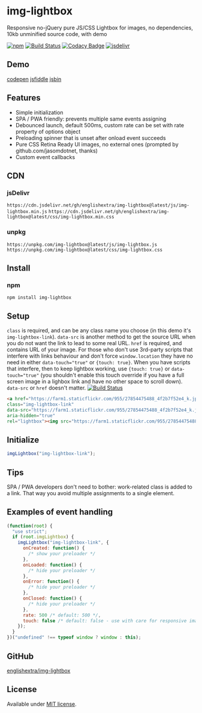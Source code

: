 # img-lightbox

Responsive no-jQuery pure JS/CSS Lightbox for images, no dependencies, 10kb unminified source code, with demo

[![npm](https://img.shields.io/npm/v/img-lightbox.svg)](https://www.npmjs.com/package/img-lightbox)
[![Build Status](https://travis-ci.com/englishextra/img-lightbox.svg?branch=master)](https://travis-ci.com/englishextra/img-lightbox)
[![Codacy Badge](https://app.codacy.com/project/badge/Grade/2fbe9cbd4dcb4d3b8fe83dac98633f67)](https://www.codacy.com/manual/englishextra/img-lightbox/dashboard?utm_source=github.com&amp;utm_medium=referral&amp;utm_content=englishextra/img-lightbox&amp;utm_campaign=Badge_Grade)
[![jsdelivr](https://data.jsdelivr.com/v1/package/npm/img-lightbox/badge)](https://www.jsdelivr.com/package/npm/img-lightbox)

## Demo

[codepen](https://codepen.io/englishextra/full/YLQxRp/)
[jsfiddle](https://fiddle.jshell.net/englishextra/8hhpbv4h/show/)
[jsbin](https://output.jsbin.com/laxudog)

## Features

* Simple initialization
* SPA / PWA friendly: prevents multiple same events assigning
* Debounced launch, default 500ms, custom rate can be set with rate property of options object
* Preloading spinner that is unset after onload event succeeds
* Pure CSS Retina Ready UI images, no external ones (prompted by github.com/jasomdotnet, thanks)
* Custom event callbacks

## CDN

### jsDelivr

`https://cdn.jsdelivr.net/gh/englishextra/img-lightbox@latest/js/img-lightbox.min.js`
`https://cdn.jsdelivr.net/gh/englishextra/img-lightbox@latest/css/img-lightbox.min.css`

### unpkg

`https://unpkg.com/img-lightbox@latest/js/img-lightbox.js`
`https://unpkg.com/img-lightbox@latest/css/img-lightbox.css`

## Install

### npm

`npm install img-lightbox`

## Setup

`class` is required, and can be any class name you choose (in this demo it's `img-lightbox-link`).
`data-src` is another method to get the source URL when you do not want the link to lead to some real URL.
`href` is required, and contains URL of your image.
For those who don't use 3rd-party scripts that interfere with links behaviour and don't force `window.location` they have no need in either `data-touch="true"` or `{touch: true}`.
When you have scripts that interfere, then to keep lightbox working, use `{touch: true}` or `data-touch="true"` (you shouldn't enable this touch override if you have a full screen image in a lighbox link and have no other space to scroll down).
`data-src` or `href` doesn't matter.
[![Build Status](https://farm1.staticflickr.com/955/27854475488_5f82a379ca_z.jpg)](https://farm1.staticflickr.com/955/27854475488_5f82a379ca_z.jpg)

```html
<a href="https://farm1.staticflickr.com/955/27854475488_4f2b7f52e4_k.jpg"
class="img-lightbox-link"
data-src="https://farm1.staticflickr.com/955/27854475488_4f2b7f52e4_k.jpg"
aria-hidden="true"
rel="lightbox"><img src="https://farm1.staticflickr.com/955/27854475488_5f82a379ca_z.jpg" alt="Image Lightbox" /></a>
```

## Initialize

```js
imgLightbox("img-lightbox-link");
```

## Tips

SPA / PWA developers don't need to bother: work-related class is added to a link.
That way you avoid multiple assignments to a single element.

## Examples of event handling

```js
(function(root) {
  "use strict";
  if (root.imgLightbox) {
    imgLightbox("img-lightbox-link", {
      onCreated: function() {
        /* show your preloader */
      },
      onLoaded: function() {
        /* hide your preloader */
      },
      onError: function() {
        /* hide your preloader */
      },
      onClosed: function() {
        /* hide your preloader */
      },
      rate: 500 /* default: 500 */,
      touch: false /* default: false - use with care for responsive images in links on vertical mobile screens */
    });
  }
})("undefined" !== typeof window ? window : this);
```

## GitHub

[englishextra/img-lightbox](https://github.com/englishextra/img-lightbox)

## License

Available under [MIT license](https://opensource.org/licenses/MIT).
